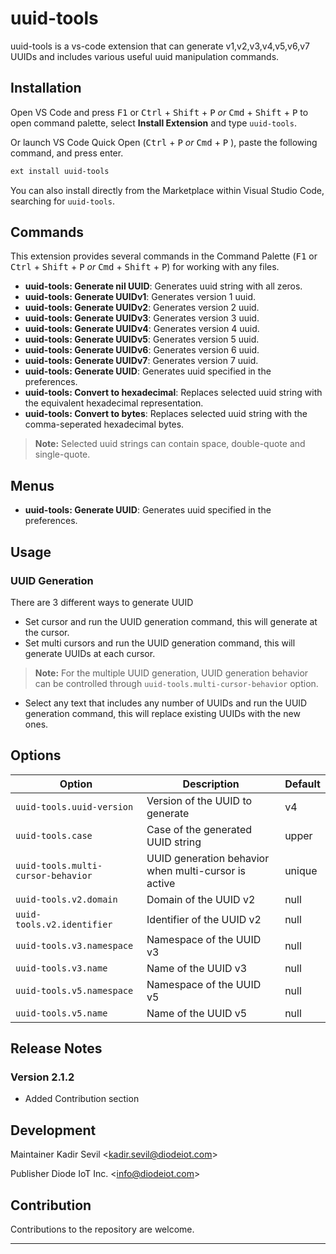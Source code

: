 # uuid-tools

uuid-tools is a vs-code extension that can generate v1,v2,v3,v4,v5,v6,v7 UUIDs
and includes various useful uuid manipulation commands.

## Installation
Open VS Code and press <kbd>F1</kbd> or <kbd>Ctrl</kbd> + <kbd>Shift</kbd> + <kbd>P</kbd> *or* <kbd>Cmd</kbd> + <kbd>Shift</kbd> + <kbd>P</kbd> to open command palette, select **Install Extension** and type `uuid-tools`.

Or launch VS Code Quick Open (<kbd>Ctrl</kbd> + <kbd>P</kbd> *or* <kbd>Cmd</kbd> + <kbd>P</kbd> ), paste the following command, and press enter.
```bash
ext install uuid-tools
```

You can also install directly from the Marketplace within Visual Studio Code, searching for `uuid-tools`.

## Commands
This extension provides several commands in the Command Palette (<kbd>F1</kbd> or <kbd>Ctrl</kbd> + <kbd>Shift</kbd> + <kbd>P</kbd> *or* <kbd>Cmd</kbd> + <kbd>Shift</kbd> + <kbd>P</kbd>) for working with any files.

- **uuid-tools: Generate nil UUID**: Generates uuid string with all zeros.
- **uuid-tools: Generate UUIDv1**: Generates version 1 uuid.
- **uuid-tools: Generate UUIDv2**: Generates version 2 uuid.
- **uuid-tools: Generate UUIDv3**: Generates version 3 uuid.
- **uuid-tools: Generate UUIDv4**: Generates version 4 uuid.
- **uuid-tools: Generate UUIDv5**: Generates version 5 uuid.
- **uuid-tools: Generate UUIDv6**: Generates version 6 uuid.
- **uuid-tools: Generate UUIDv7**: Generates version 7 uuid.
- **uuid-tools: Generate UUID**: Generates uuid specified in the preferences.
- **uuid-tools: Convert to hexadecimal**: Replaces selected uuid string with the equivalent hexadecimal representation.
- **uuid-tools: Convert to bytes**: Replaces selected uuid string with the comma-seperated hexadecimal bytes.

> **Note:** Selected uuid strings can contain space, double-quote and single-quote.

## Menus
- **uuid-tools: Generate UUID**: Generates uuid specified in the preferences.
  
## Usage
### UUID Generation
There are 3 different ways to generate UUID
- Set cursor and run the UUID generation command, this will generate at the cursor.
- Set multi cursors and run the UUID generation command, this will generate UUIDs at each cursor.
> **Note:** For the multiple UUID generation, UUID generation behavior can be controlled through `uuid-tools.multi-cursor-behavior` option.
- Select any text that includes any number of UUIDs and run the UUID generation command, this will replace existing UUIDs with the new ones.

## Options
| Option                             | Description                                          | Default |
| ---------------------------------- | ---------------------------------------------------- | ------- |
| `uuid-tools.uuid-version`          | Version of the UUID to generate                      | v4      |
| `uuid-tools.case`                  | Case of the generated UUID string                    | upper   |
| `uuid-tools.multi-cursor-behavior` | UUID generation behavior when multi-cursor is active | unique  |
| `uuid-tools.v2.domain`             | Domain of the UUID v2                                | null    |
| `uuid-tools.v2.identifier`         | Identifier of the UUID v2                            | null    |
| `uuid-tools.v3.namespace`          | Namespace of the UUID v3                             | null    |
| `uuid-tools.v3.name`               | Name of the UUID v3                                  | null    |
| `uuid-tools.v5.namespace`          | Namespace of the UUID v5                             | null    |
| `uuid-tools.v5.name`               | Name of the UUID v5                                  | null    |

## Release Notes

### Version 2.1.2

- Added Contribution section

## Development
Maintainer Kadir Sevil <<kadir.sevil@diodeiot.com>>

Publisher Diode IoT Inc. <<info@diodeiot.com>>

## Contribution

Contributions to the repository are welcome.

---